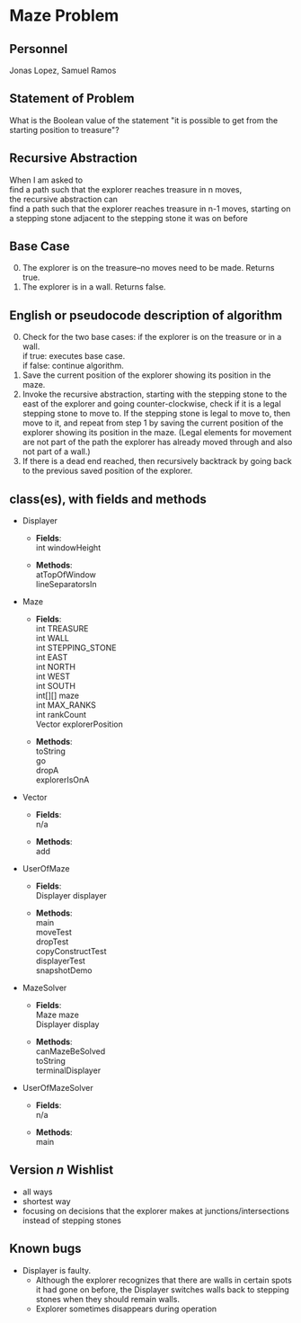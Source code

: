 # Maze Problem

## Personnel
Jonas Lopez, Samuel Ramos

## Statement of Problem
What is the Boolean value of the statement "it is possible to get from the starting position to treasure"?

## Recursive Abstraction
When I am asked to <br />
find a path such that the explorer reaches treasure in n moves, <br />
the recursive abstraction can <br />
find a path such that the explorer reaches treasure in n-1 moves, starting on a stepping stone adjacent to the stepping stone it was on before

## Base Case
0. The explorer is on the treasure–no moves need to be made. Returns true.
1. The explorer is in a wall. Returns false.

## English or pseudocode description of algorithm
0. Check for the two base cases: if the explorer is on the treasure or in a wall. <br />
    if true: executes base case. <br />
    if false: continue algorithm.
1. Save the current position of the explorer showing its position in the maze.  
2. Invoke the recursive abstraction, starting with the stepping stone to the east of the explorer and going counter-clockwise, check if it is a legal stepping stone to move to. If the stepping stone is legal to move to, then move to it, and repeat from step 1 by saving the current position of the explorer showing its position in the maze.
(Legal elements for movement are not part of the path the explorer has already moved through and also not part of a wall.) 
3. If there is a dead end reached, then recursively backtrack by going back to the previous saved position of the explorer.


## class(es), with fields and methods
* Displayer  
  * **Fields**:  
int windowHeight   

  * **Methods**:  
atTopOfWindow  
lineSeparatorsIn  
  
* Maze  
  * **Fields**:  
int TREASURE  
int WALL  
int STEPPING_STONE  
int EAST  
int NORTH  
int WEST  
int SOUTH  
int[][] maze  
int MAX_RANKS  
int rankCount  
Vector explorerPosition  

  * **Methods**:  
toString  
go  
dropA  
explorerIsOnA   
  
* Vector  
  * **Fields**:  
n/a
  
  * **Methods**:  
add
  
* UserOfMaze  
  * **Fields**:  
Displayer displayer  
  
  * **Methods**:    
main  
moveTest  
dropTest  
copyConstructTest  
displayerTest  
snapshotDemo  

* MazeSolver
  * **Fields**:  
Maze maze  
Displayer display  

  * **Methods**:  
canMazeBeSolved  
toString  
terminalDisplayer

* UserOfMazeSolver
  * **Fields**:  
n/a  

  * **Methods**:  
main
  
## Version *n* Wishlist
* all ways
* shortest way
* focusing on decisions that the explorer makes at junctions/intersections instead of stepping stones

## Known bugs
* Displayer is faulty.
  * Although the explorer recognizes that there are walls in certain spots it had gone on before, the Displayer switches walls back to stepping stones when they should remain walls.
  * Explorer sometimes disappears during operation